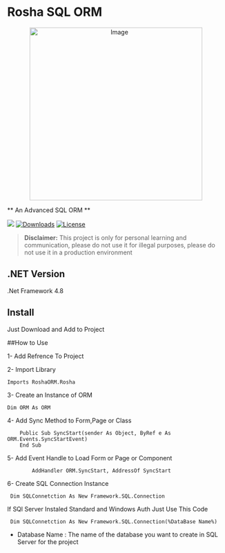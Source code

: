 # Rosha SQL ORM
<p align="center"><img width="400" src="https://myrosha.ir/wp-content/uploads/2024/04/Logo.png" alt="Image"></p>

** An Advanced SQL ORM **

[![](https://img.shields.io/github/v/release/myrosha/Rosha-SQL-ORM.svg)](https://github.com/myrosha/Rosha-SQL-ORM/releases)
[![Downloads](https://img.shields.io/github/downloads/myrosha/Rosha-SQL-ORM/total.svg)](#)
[![License](https://img.shields.io/badge/license-GPL%20V3-blue.svg?longCache=true)](https://www.gnu.org/licenses/gpl-3.0.en.html)

> **Disclaimer:** This project is only for personal learning and communication, please do not use it for illegal purposes, please do not use it in a production environment

## .NET Version
.Net Framework 4.8

## Install
Just Download and Add to Project

##How to Use

1- Add Refrence To Project

2- Import Library

```
Imports RoshaORM.Rosha
```

3- Create an Instance of ORM 

```
Dim ORM As ORM
```

4- Add Sync Method to Form,Page or Class

```
    Public Sub SyncStart(sender As Object, ByRef e As ORM.Events.SyncStartEvent)
    End Sub
```

5- Add Event Handle to Load Form or Page or Component

```
        AddHandler ORM.SyncStart, AddressOf SyncStart
```

6- Create SQL Connection Instance

  ```
   Dim SQLConnetction As New Framework.SQL.Connection
  ```

 If SQl Server Instaled Standard and Windows Auth Just Use This Code

```
 Dim SQLConnetction As New Framework.SQL.Connection(%DataBase Name%)
```
* Database Name : The name of the database you want to create in SQL Server for the project

  
